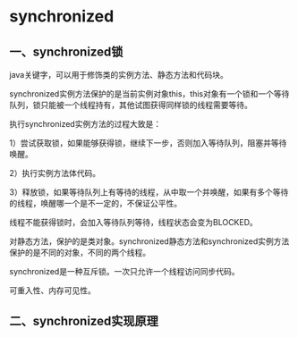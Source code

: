 # synchronized

## 一、synchronized锁

java关键字，可以用于修饰类的实例方法、静态方法和代码块。

synchronized实例方法保护的是当前实例对象this，this对象有一个锁和一个等待队列，锁只能被一个线程持有，其他试图获得同样锁的线程需要等待。

执行synchronized实例方法的过程大致是：

1）尝试获取锁，如果能够获得锁，继续下一步，否则加入等待队列，阻塞并等待唤醒。

2）执行实例方法体代码。

3）释放锁，如果等待队列上有等待的线程，从中取一个并唤醒，如果有多个等待的线程，唤醒哪一个是不一定的，不保证公平性。

线程不能获得锁时，会加入等待队列等待，线程状态会变为BLOCKED。

对静态方法，保护的是类对象。synchronized静态方法和synchronized实例方法保护的是不同的对象，不同的两个线程。

synchronized是一种互斥锁。一次只允许一个线程访问同步代码。

可重入性、内存可见性。

## 二、synchronized实现原理

